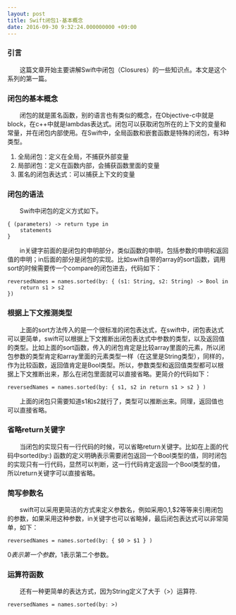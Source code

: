 ```yaml
---
layout: post
title: Swift闭包1-基本概念
date: 2016-09-30 9:32:24.000000000 +09:00
---
```

### 引言
&emsp;&emsp;这篇文章开始主要讲解Swift中闭包（Closures）的一些知识点。本文是这个系列的第一篇。

### 闭包的基本概念
&emsp;&emsp;闭包的就是匿名函数，别的语言也有类似的概念，在Objective-c中就是block，在c++中就是lambdas表达式。闭包可以获取闭包所在的上下文的变量和常量，并在闭包内部使用。在Swift中，全局函数和嵌套函数是特殊的闭包，有3种类型。

1. 全局闭包：定义在全局，不捕获外部变量
2. 局部闭包：定义在函数内部，会捕获函数里面的变量
3. 匿名的闭包表达式：可以捕获上下文的变量

### 闭包的语法
&emsp;&emsp;Swift中闭包的定义方式如下。

```
{ (parameters) -> return type in
    statements
}
```
&emsp;&emsp;in关键字前面的是闭包的申明部分，类似函数的申明，包括参数的申明和返回值的申明；in后面的部分是闭包的实现。比如swift自带的array的sort函数，调用sort的时候需要传一个compare的闭包进去，代码如下：

```
reversedNames = names.sorted(by: { (s1: String, s2: String) -> Bool in
    return s1 > s2
})
```

### 根据上下文推测类型
&emsp;&emsp;上面的sort方法传入的是一个很标准的闭包表达式，在swift中，闭包表达式可以更简单，swift可以根据上下文推断出闭包表达式中参数的类型，以及返回值的类型。比如上面的sort函数，传入的闭包肯定是比较array里面的元素，所以闭包参数的类型肯定和array里面的元素类型一样（在这里是String类型），同样的，作为比较函数，返回值肯定是Bool类型。所以，参数类型和返回值类型都可以根据上下文推断出来，那么在闭包里面就可以直接省略。更简介的代码如下：

```
reversedNames = names.sorted(by: { s1, s2 in return s1 > s2 } )
```
&emsp;&emsp;上面的闭包只需要知道s1和s2就行了，类型可以推断出来。同理，返回值也可以直接省略。

### 省略return关键字
&emsp;&emsp;当闭包的实现只有一行代码的时候，可以省略return关键字。比如在上面的代码中sorted(by:) 函数的定义明确表示需要闭包返回一个Bool类型的值，同时闭包的实现只有一行代码，显然可以判断，这一行代码肯定返回一个Bool类型的值，所以return关键字可以直接省略。

### 简写参数名
&emsp;&emsp;swift可以采用更简洁的方式来定义参数名，例如采用$0,$1,$2等等来引用闭包的参数，如果采用这种参数，in关键字也可以省略掉，最后闭包表达式可以非常简单，如下：

```
reversedNames = names.sorted(by: { $0 > $1 } )
```
$0表示第一个参数，$1表示第二个参数。

### 运算符函数
&emsp;&emsp;还有一种更简单的表达方式，因为String定义了大于（>）运算符.

```reversedNames = names.sorted(by: >)```
